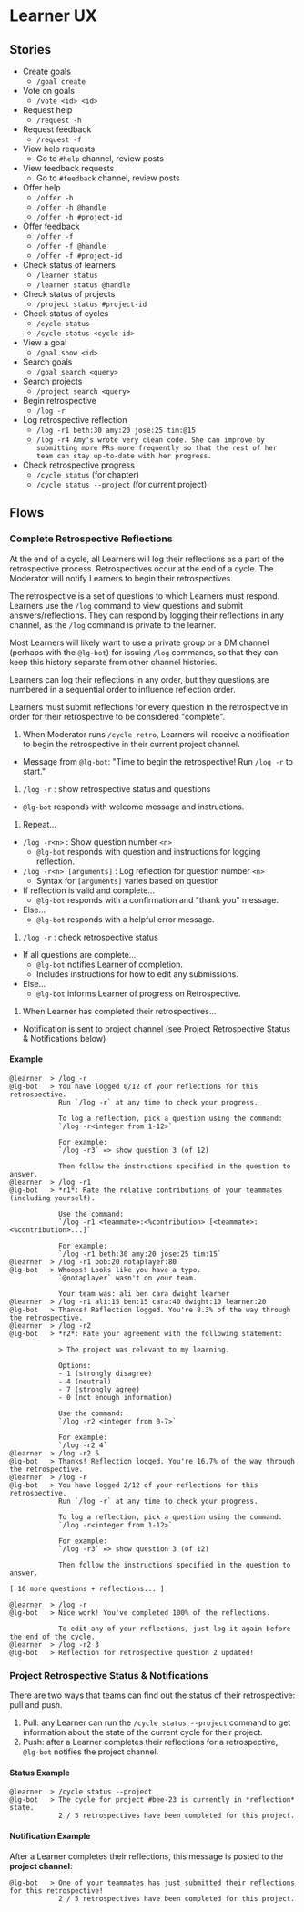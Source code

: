# Learner UX

## Stories

- Create goals
  - `/goal create`
- Vote on goals
  - `/vote <id> <id>`
- Request help
  - `/request -h`
- Request feedback
  - `/request -f`
- View help requests
  - Go to `#help` channel, review posts
- View feedback requests
  - Go to `#feedback` channel, review posts
- Offer help
  - `/offer -h`
  - `/offer -h @handle`
  - `/offer -h #project-id`
- Offer feedback
  - `/offer -f`
  - `/offer -f @handle`
  - `/offer -f #project-id`
- Check status of learners
  - `/learner status`
  - `/learner status @handle`
- Check status of projects
  - `/project status #project-id`
- Check status of cycles
  - `/cycle status`
  - `/cycle status <cycle-id>`
- View a goal
  - `/goal show <id>`
- Search goals
  - `/goal search <query>`
- Search projects
  - `/project search <query>`
- Begin retrospective
  - `/log -r`
- Log retrospective reflection
  - `/log -r1 beth:30 amy:20 jose:25 tim:@15`
  - `/log -r4 Amy's wrote very clean code. She can improve by submitting more PRs more frequently so that the rest of her team can stay up-to-date with her progress.`
- Check retrospective progress
  - `/cycle status` (for chapter)
  - `/cycle status --project` (for current project)

## Flows

### Complete Retrospective Reflections

At the end of a cycle, all Learners will log their reflections as a part of the retrospective process. Retrospectives occur at the end of a cycle. The Moderator will notify Learners to begin their retrospectives.

The retrospective is a set of questions to which Learners must respond. Learners use the `/log` command to view questions and submit answers/reflections. They can respond by logging their reflections in any channel, as the `/log` command is private to the learner.

Most Learners will likely want to use a private group or a DM channel (perhaps with the `@lg-bot`) for issuing `/log` commands, so that they can keep this history separate from other channel histories.

Learners can log their reflections in any order, but they questions are numbered in a sequential order to influence reflection order.

Learners must submit reflections for every question in the retrospective in order for their retrospective to be considered "complete".

1. When Moderator runs `/cycle retro`, Learners will receive a notification to begin the retrospective in their current project channel.
  - Message from `@lg-bot`: "Time to begin the retrospective! Run `/log -r` to start."
1. `/log -r` : show retrospective status and questions
  - `@lg-bot` responds with welcome message and instructions.
1. Repeat...
  - `/log -r<n>` : Show question number `<n>`
    - `@lg-bot` responds with question and instructions for logging reflection.
  - `/log -r<n> [arguments]` : Log reflection for question number `<n>`
    - Syntax for `[arguments]` varies based on question
  - If reflection is valid and complete...
    - `@lg-bot` responds with a confirmation and "thank you" message.
  - Else...
    - `@lg-bot` responds with a helpful error message.
1. `/log -r` : check retrospective status
  - If all questions are complete...
    - `@lg-bot` notifies Learner of completion.
    - Includes instructions for how to edit any submissions.
  - Else...
    - `@lg-bot` informs Learner of progress on Retrospective.
1. When Learner has completed their retrospectives...
  - Notification is sent to project channel (see Project Retrospective Status & Notifications below)

#### Example

```
@learner  > /log -r
@lg-bot   > You have logged 0/12 of your reflections for this retrospective.
            Run `/log -r` at any time to check your progress.

            To log a reflection, pick a question using the command:
            `/log -r<integer from 1-12>`

            For example:
            `/log -r3` => show question 3 (of 12)

            Then follow the instructions specified in the question to answer.
@learner  > /log -r1
@lg-bot   > *r1*: Rate the relative contributions of your teammates (including yourself).

            Use the command:
            `/log -r1 <teammate>:<%contribution> [<teammate>:<%contribution>...]`

            For example:
            `/log -r1 beth:30 amy:20 jose:25 tim:15`
@learner  > /log -r1 bob:20 notaplayer:80
@lg-bot   > Whoops! Looks like you have a typo.
            `@notaplayer` wasn't on your team.

            Your team was: ali ben cara dwight learner
@learner  > /log -r1 ali:15 ben:15 cara:40 dwight:10 learner:20
@lg-bot   > Thanks! Reflection logged. You're 8.3% of the way through the retrospective.
@learner  > /log -r2
@lg-bot   > *r2*: Rate your agreement with the following statement:

            > The project was relevant to my learning.

            Options:
            - 1 (strongly disagree)
            - 4 (neutral)
            - 7 (strongly agree)
            - 0 (not enough information)

            Use the command:
            `/log -r2 <integer from 0-7>`

            For example:
            `/log -r2 4`
@learner  > /log -r2 5
@lg-bot   > Thanks! Reflection logged. You're 16.7% of the way through the retrospective.
@learner  > /log -r
@lg-bot   > You have logged 2/12 of your reflections for this retrospective.
            Run `/log -r` at any time to check your progress.

            To log a reflection, pick a question using the command:
            `/log -r<integer from 1-12>`

            For example:
            `/log -r3` => show question 3 (of 12)

            Then follow the instructions specified in the question to answer.

[ 10 more questions + reflections... ]

@learner  > /log -r
@lg-bot   > Nice work! You've completed 100% of the reflections.

            To edit any of your reflections, just log it again before the end of the cycle.
@learner  > /log -r2 3
@lg-bot   > Reflection for retrospective question 2 updated!
```

### Project Retrospective Status & Notifications

There are two ways that teams can find out the status of their retrospective: pull and push.

1. Pull: any Learner can run the `/cycle status --project` command to get information about the state of the current cycle for their project.
1. Push: after a Learner completes their reflections for a retrospective, `@lg-bot` notifies the project channel.

#### Status Example

```
@learner  > /cycle status --project
@lg-bot   > The cycle for project #bee-23 is currently in *reflection* state.
            2 / 5 retrospectives have been completed for this project.
```

#### Notification Example

After a Learner completes their reflections, this message is posted to the **project channel**:

```
@lg-bot   > One of your teammates has just submitted their reflections for this retrospective!
            2 / 5 retrospectives have been completed for this project.
```
